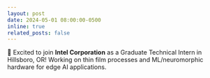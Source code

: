 ```yaml
---
layout: post
date: 2024-05-01 08:00:00-0500
inline: true
related_posts: false
---
```


🚀 Excited to join **Intel Corporation** as a Graduate Technical Intern in Hillsboro, OR! Working on thin film processes and ML/neuromorphic hardware for edge AI applications.

